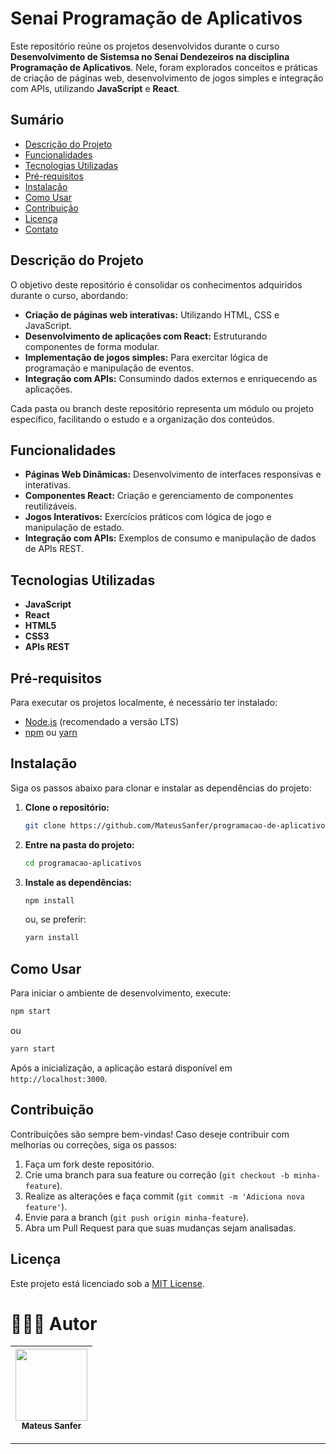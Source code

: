 # Senai Programação de Aplicativos

Este repositório reúne os projetos desenvolvidos durante o curso **Desenvolvimento de Sistemsa no Senai Dendezeiros na disciplina Programação de Aplicativos**. Nele, foram explorados conceitos e práticas de criação de páginas web, desenvolvimento de jogos simples e integração com APIs, utilizando **JavaScript** e **React**.

## Sumário

- [Descrição do Projeto](#descrição-do-projeto)
- [Funcionalidades](#funcionalidades)
- [Tecnologias Utilizadas](#tecnologias-utilizadas)
- [Pré-requisitos](#pré-requisitos)
- [Instalação](#instalação)
- [Como Usar](#como-usar)
- [Contribuição](#contribuição)
- [Licença](#licença)
- [Contato](#contato)

## Descrição do Projeto

O objetivo deste repositório é consolidar os conhecimentos adquiridos durante o curso, abordando:

- **Criação de páginas web interativas:** Utilizando HTML, CSS e JavaScript.
- **Desenvolvimento de aplicações com React:** Estruturando componentes de forma modular.
- **Implementação de jogos simples:** Para exercitar lógica de programação e manipulação de eventos.
- **Integração com APIs:** Consumindo dados externos e enriquecendo as aplicações.

Cada pasta ou branch deste repositório representa um módulo ou projeto específico, facilitando o estudo e a organização dos conteúdos.

## Funcionalidades

- **Páginas Web Dinâmicas:** Desenvolvimento de interfaces responsivas e interativas.
- **Componentes React:** Criação e gerenciamento de componentes reutilizáveis.
- **Jogos Interativos:** Exercícios práticos com lógica de jogo e manipulação de estado.
- **Integração com APIs:** Exemplos de consumo e manipulação de dados de APIs REST.

## Tecnologias Utilizadas

- **JavaScript**
- **React**
- **HTML5**
- **CSS3**
- **APIs REST**

## Pré-requisitos

Para executar os projetos localmente, é necessário ter instalado:

- [Node.js](https://nodejs.org/) (recomendado a versão LTS)
- [npm](https://www.npmjs.com/) ou [yarn](https://yarnpkg.com/)

## Instalação

Siga os passos abaixo para clonar e instalar as dependências do projeto:

1. **Clone o repositório:**

   ```bash
   git clone https://github.com/MateusSanfer/programacao-de-aplicativos.git
   ```

2. **Entre na pasta do projeto:**

   ```bash
   cd programacao-aplicativos
   ```

3. **Instale as dependências:**

   ```bash
   npm install
   ```
   ou, se preferir:
   ```bash
   yarn install
   ```

## Como Usar

Para iniciar o ambiente de desenvolvimento, execute:

```bash
npm start
```
ou
```bash
yarn start
```

Após a inicialização, a aplicação estará disponível em `http://localhost:3000`.

## Contribuição

Contribuições são sempre bem-vindas! Caso deseje contribuir com melhorias ou correções, siga os passos:

1. Faça um fork deste repositório.
2. Crie uma branch para sua feature ou correção (`git checkout -b minha-feature`).
3. Realize as alterações e faça commit (`git commit -m 'Adiciona nova feature'`).
4. Envie para a branch (`git push origin minha-feature`).
5. Abra um Pull Request para que suas mudanças sejam analisadas.

## Licença

Este projeto está licenciado sob a [MIT License](LICENSE).

# 🧑🏾‍💻 Autor 
| [<img loading="lazy" src="https://avatars.githubusercontent.com/u/126841158?v=4" width=115><br><sub>Mateus Sanfer</sub>](https://github.com/MateusSanfer) | 
| :---: | 

---
